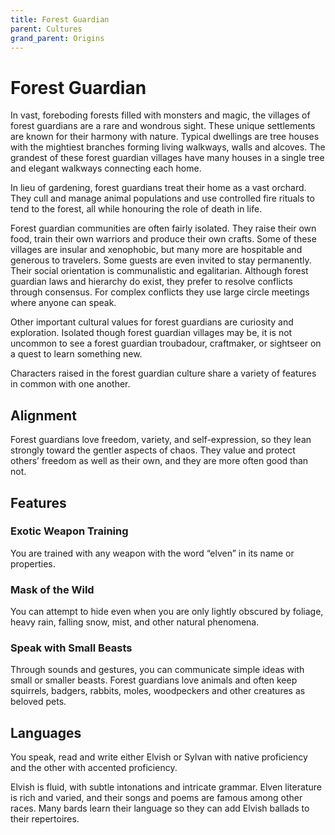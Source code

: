 ```yaml
---
title: Forest Guardian
parent: Cultures
grand_parent: Origins
---
```


# Forest Guardian
In vast, foreboding forests filled with monsters and magic, the villages of forest guardians are a rare and wondrous sight. These unique settlements are known for their harmony with nature. Typical dwellings are tree houses with the mightiest branches forming living walkways, walls and alcoves. The grandest of these forest guardian villages have many houses in a single tree and elegant walkways connecting each home.

In lieu of gardening, forest guardians treat their home as a vast orchard. They cull and manage animal populations and use controlled fire rituals to tend to the forest, all while honouring the role of death in life.

Forest guardian communities are often fairly isolated. They raise their own food, train their own warriors and produce their own crafts. Some of these villages are insular and xenophobic, but many more are hospitable and generous to travelers. Some guests are even invited to stay permanently. Their social orientation is communalistic and egalitarian. Although forest guardian laws and hierarchy do exist, they prefer to resolve conflicts through consensus. For complex conflicts they use large circle meetings where anyone can speak.

Other important cultural values for forest guardians are curiosity and exploration. Isolated though forest guardian villages may be, it is not uncommon to see a forest guardian troubadour, craftmaker, or sightseer on a quest to learn something new.

Characters raised in the forest guardian culture share a variety of features in common with one another.

## Alignment
Forest guardians love freedom, variety, and self-expression, so they lean strongly toward the gentler aspects of chaos. They value and protect others’ freedom as well as their own, and they are more often good than not.

## Features

### Exotic Weapon Training
You are trained with any weapon with the word “elven” in its name or properties.

### Mask of the Wild
You can attempt to hide even when you are only lightly obscured by foliage, heavy rain, falling snow, mist, and other natural phenomena.

### Speak with Small Beasts
Through sounds and gestures, you can communicate simple ideas with small or smaller beasts. Forest guardians love animals and often keep squirrels, badgers, rabbits, moles, woodpeckers and other creatures as beloved pets.

## Languages
You speak, read and write either Elvish or Sylvan with native proficiency and the other with accented proficiency.

Elvish is fluid, with subtle intonations and intricate grammar. Elven literature is rich and varied, and their songs and poems are famous among other races. Many bards learn their language so they can add Elvish ballads to their repertoires.
